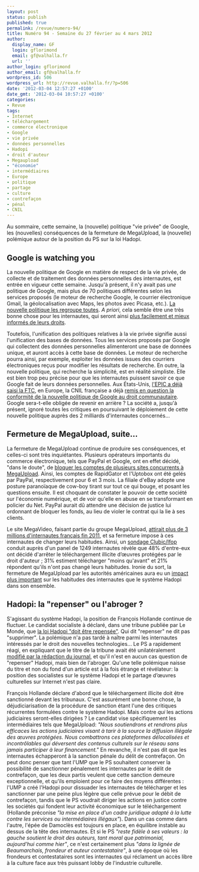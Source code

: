 ```yaml
---
layout: post
status: publish
published: true
permalink: /revue/numero-94/
title: Numéro 94 - Semaine du 27 février au 4 mars 2012
author:
  display_name: GF
  login: gflorimond
  email: gf@valhalla.fr
  url: ''
author_login: gflorimond
author_email: gf@valhalla.fr
wordpress_id: 506
wordpress_url: http://revue.valhalla.fr/?p=506
date: '2012-03-04 12:57:27 +0100'
date_gmt: '2012-03-04 10:57:27 +0100'
categories:
- Revue
tags:
- Internet
- téléchargement
- commerce électronique
- Google
- vie privée
- données personnelles
- Hadopi
- droit d'auteur
- Megaupload
- "économie"
- intermédiaires
- Europe
- politique
- partage
- culture
- contrefaçon
- pénal
- CNIL
---
```

<p>Au sommaire, cette semaine, la (nouvelle) politique "vie privée" de Google, les (nouvelles) conséquences de la fermeture de MegaUpload, la (nouvelle) polémique autour de la position du PS sur la loi Hadopi.</p>
<h2>Google is watching you</h2>
<p>La nouvelle politique de Google en matière de respect de la vie privée, de collecte et de traitement des données personnelles des internautes, est entrée en vigueur cette semaine. Jusqu'à présent, il n'y avait pas <em>une</em> politique de Google, mais plus de 70 politiques différentes selon les services proposés (le moteur de recherche Google, le courrier électronique Gmail, la géolocalisation avec Maps, les photos avec Picasa, etc.). <a href="http://arstechnica.com/tech-policy/news/2012/03/googles-new-privacy-policy-what-has-changed-and-what-you-can-do-about-it.ars">La nouvelle politique les regroupe toutes</a>. <em>A priori</em>, cela semble être une très bonne chose pour les internautes, qui seront ainsi <a href="http://www.guardian.co.uk/commentisfree/2012/mar/01/google-watching-you-privacy-policy">plus facilement et mieux informés de leurs droits</a>.</p>
<p>Toutefois, l'unification des politiques relatives à la vie privée signifie aussi l'unification des bases de données. Tous les services proposés par Google qui collectent des données personnelles alimenteront une base de données unique, et auront accès à cette base de données. Le moteur de recherche pourra ainsi, par exemple, exploiter les données issues des courriers électroniques reçus pour modifier les résultats de recherche. En outre, la nouvelle politique, qui recherche la simplicité, est en réalité simpliste. Elle est bien trop peu précise pour que les internautes puissent savoir ce que Google fait de leurs données personnelles. Aux États-Unis, <a href="http://arstechnica.com/gadgets/news/2012/02/privacy-group-demands-ftc-force-google-to-roll-back-privacy-policy-changes.ars">l'EPIC a déjà saisi la FTC</a>, en Europe, la CNIL française a déjà <a href="http://arstechnica.com/tech-policy/news/2012/03/google-privacy-change-taking-effect-today-is-illegal-eu-officials-say.ars">remis en question la conformité de la nouvelle politique de Google au droit communautaire</a>. Google sera-t-elle obligée de revenir en arrière ? La société a, jusqu'à présent, ignoré toutes les critiques en poursuivant le déploiement de cette nouvelle politique auprès des 2 milliards d'internautes concernés...</p>
<h2>Fermeture de MegaUpload, suite...</h2>
<p>La fermeture de MegaUpload continue de produire ses conséquences, et celles-ci sont très inquiétantes. Plusieurs opérateurs importants du commerce électronique, tels que PayPal et Google, ont en effet décidé, "dans le doute", de <a href="http://www.clubic.com/application-web/actualite-479116-partage-fichiers-prive-paypal-uptobox-reduit-debits-abonnes.html">bloquer les comptes de plusieurs sites concurrents à MegaUpload</a>. Ainsi, les comptes de RapidGator et l'Uptobox ont été gelés par PayPal, respectivement pour 6 et 3 mois. La filiale d'eBay adopte une posture paranoïaque de cow-boy tirant sur tout ce qui bouge, et posant les questions ensuite. Il est choquant de constater le pouvoir de cette société sur l'économie numérique, et de voir qu'elle en abuse en se transformant en policier du Net. PayPal aurait dû attendre une décision de justice lui ordonnant de bloquer les fonds, au lieu de violer le contrat qui la lie à ses clients.</p>
<p>Le site MegaVideo, faisant partie du groupe MegaUpload, <a href="http://www.numerama.com/magazine/21903-megavideo-attirait-pres-de-3-millions-d-internautes-francais-fin-2011.html">attirait plus de 3 millions d'internautes français fin 2011</a>, et sa fermeture impose à ces internautes de changer leurs habitudes. Ainsi, un <a href="http://pro.clubic.com/legislation-loi-internet/telechargement-illegal/actualite-478704-fin-megaupload-48-internautes-auraient-cesse-telecharger-illegalement.html">sondage Clubic/Ifop</a> conduit auprès d'un panel de 1249 internautes révèle que 48% d'entre-eux ont décidé d'arrêter le téléchargement illicite d’œuvres protégées par le droit d'auteur ; 31% estiment télécharger "moins qu'avant" et 21% répondent qu'ils n'ont pas changé leurs habitudes. Ironie du sort, la fermeture de MegaUpload par les autorités américaines aura eu un <a href="http://www.pcinpact.com/news/69309-sondage-megaupload-mort-impact-hadopi.htm">impact plus important</a> sur les habitudes des internautes que le système Hadopi dans son ensemble.</p>
<h2>Hadopi: la "repenser" ou l'abroger ?</h2>
<p>S'agissant du système Hadopi, la position de François Hollande continue de fluctuer. Le candidat socialiste à déclaré, dans une tribune publiée par Le Monde, que <a href="http://abonnes.lemonde.fr/idees/article/2012/03/02/la-loi-hadopi-doit-etre-repensee_1650922_3232.html">la loi Hadopi "doit être repensée"</a>. Qui dit "repenser" ne dit pas "supprimer". La polémique n'a pas tardé à naître parmi les internautes intéressés par le droit des nouvelles technologies... Le PS a rapidement réagi, en expliquant que le titre de la tribune avait été unilatéralement <a href="http://www.numerama.com/magazine/21894-le-ps-assure-que-francois-hollande-ne-repense-pas-hadopi.html">modifié par la rédaction du journal</a>, et qu'il n'est en aucun cas question de "repenser" Hadopi, mais bien de l'abroger. Qu'une telle polémique naisse du titre et non du fond d'un article est à la fois étrange et révélateur: la position des socialistes sur le système Hadopi et le partage d’œuvres culturelles sur Internet n'est pas claire.</p>
<p>François Hollande déclare d'abord que le téléchargement illicite doit être sanctionné devant les tribunaux. C'est assurément une bonne chose, la déjudiciarisation de la procédure de sanction étant l'une des critiques récurrentes formulées contre le système Hadopi. Mais contre <em>qui</em> les actions judiciaires seront-elles dirigées ? Le candidat vise spécifiquement les intermédiaires tels que MegaUpload: <em>"Nous soutiendrons et rendrons plus efficaces les actions judiciaires visant à tarir à la source la diffusion illégale des œuvres protégées. Nous combattrons ces plateformes délocalisées et incontrôlables qui déversent des contenus culturels sur le réseau sans jamais participer à leur financement."</em> En revanche, il n'est pas dit que les internautes échapperont à la sanction pénale du délit de contrefaçon. On peut donc penser que tant l'UMP que le PS souhaitent conserver la possibilité de sanctionner pénalement les internautes par le délit de contrefaçon, que les deux partis veulent que cette sanction demeure exceptionnelle, et qu'ils emploient pour ce faire des moyens différentes : l'UMP a créé l'Hadopi pour dissuader les internautes de télécharger et les sanctionner par une peine plus légère que celle prévue pour le débit de contrefaçon, tandis que le PS voudrait diriger les actions en justice contre les sociétés qui fondent leur activité économique sur le téléchargement (Hollande préconise <em>"la mise en place d'un cadre juridique adapté à la lutte contre les services ou intermédiaires illégaux"</em>). Dans un cas comme dans l'autre, l'épée de Damoclès est toujours en place, en équilibre instable au dessus de la tête des internautes. Et si le PS <em>"reste fidèle à ses valeurs : la gauche soutient le droit des auteurs, tant moral que patrimonial, aujourd'hui comme hier"</em>, ce n'est certainement plus <em>"dans la lignée de Beaumarchais, frondeur et auteur contestataire"</em>, à une époque où les frondeurs et contestataires sont les internautes qui réclament un accès libre à la culture face aux très puissant lobby de l'industrie culturelle.</p>
<p>&nbsp;</p>

